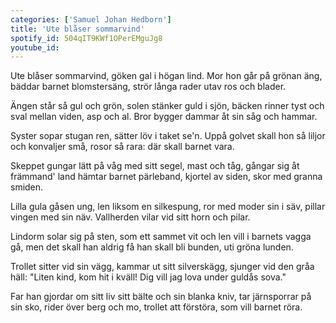 ```yaml
---
categories: ['Samuel Johan Hedborn']
title: 'Ute blåser sommarvind'
spotify_id: 504qIT9KWf1OPerEMguJg8
youtube_id: 
---
```



Ute blåser sommarvind,
göken gal i högan lind.
Mor hon går på grönan äng,
bäddar barnet blomstersäng,
strör långa rader
utav ros och blader.

Ängen står så gul och grön,
solen stänker guld i sjön,
bäcken rinner tyst och sval
mellan viden, asp och al.
Bror bygger dammar
åt sin såg och hammar.

Syster sopar stugan ren,
sätter löv i taket se'n.
Uppå golvet skall hon så
liljor och konvaljer små,
rosor så rara:
där skall barnet vara.

Skeppet gungar lätt på våg
med sitt segel, mast och tåg,
gångar sig åt främmand' land
hämtar barnet pärleband,
kjortel av siden,
skor med granna smiden.

Lilla gula gåsen ung,
len liksom en silkespung,
ror med moder sin i säv,
pillar vingen med sin näv.
Vallherden vilar
vid sitt horn och pilar.

Lindorm solar sig på sten,
som ett sammet vit och len
vill i barnets vagga gå,
men det skall han aldrig få
han skall bli bunden,
uti gröna lunden.

Trollet sitter vid sin vägg,
kammar ut sitt silverskägg,
sjunger vid den gråa häll:
"Liten kind, kom hit i kväll!
Dig vill jag lova
under guldås sova."

Far han gjordar om sitt liv
sitt bälte och sin blanka kniv,
tar järnsporrar på sin sko,
rider över berg och mo,
trollet att förstöra,
som vill barnet röra.
